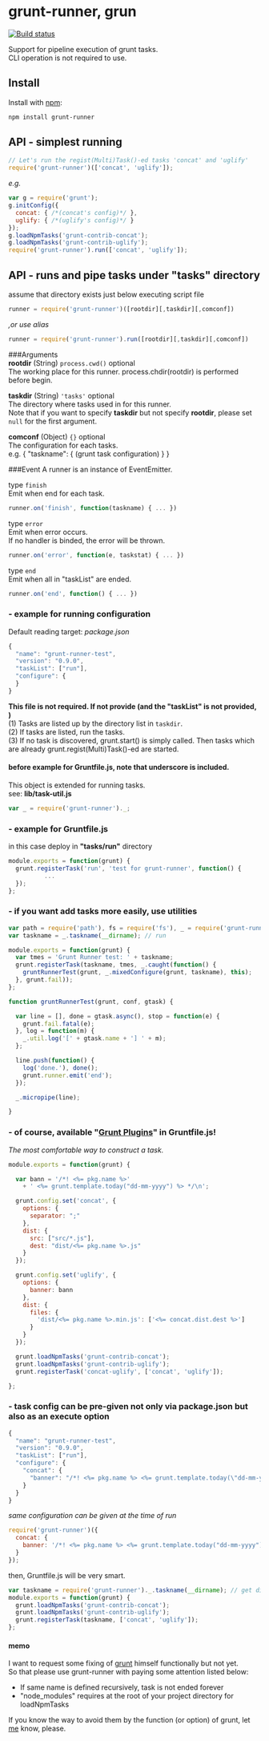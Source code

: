 # grunt-runner, grun
  
[![Build status](https://travis-ci.org/ystskm/node-grunt-runner.png)](https://travis-ci.org/ystskm/node-grunt-runner)  
  
Support for pipeline execution of grunt tasks.  
CLI operation is not required to use.

## Install

Install with [npm](http://npmjs.org/):
```sh
npm install grunt-runner
```

## API - simplest running  
```js
// Let's run the regist(Multi)Task()-ed tasks 'concat' and 'uglify'
require('grunt-runner')(['concat', 'uglify']);
```
*e.g.*
```js
var g = require('grunt');
g.initConfig({
  concat: { /*(concat's config)*/ },
  uglify: { /*(uglify's config)*/ }
});
g.loadNpmTasks('grunt-contrib-concat');
g.loadNpmTasks('grunt-contrib-uglify');
require('grunt-runner').run(['concat', 'uglify']);
```

## API - runs and pipe tasks under "tasks" directory 
assume that directory exists just below executing script file
```js
runner = require('grunt-runner')([rootdir][,taskdir][,comconf])
```
*,or use alias*
```js
runner = require('grunt-runner').run([rootdir][,taskdir][,comconf])
```
  
###Arguments  
__rootdir__ (String) `process.cwd()` optional  
The working place for this runner. process.chdir(rootdir) is performed before begin.  
  
__taskdir__ (String) `'tasks'` optional  
The directory where tasks used in for this runner.  
Note that if you want to specify __taskdir__ but not specify __rootdir__, please set `null` for the first argument.  
  
__comconf__ (Object) `{}` optional  
The configuration for each tasks.  
e.g. { "taskname": { (grunt task configuration) } }
  
###Event
A runner is an instance of EventEmitter.  
  
type `finish`  
Emit when end for each task.  
```js
runner.on('finish', function(taskname) { ... })  
```
  
type `error`  
Emit when error occurs.  
If no handler is binded, the error will be thrown.  
```js
runner.on('error', function(e, taskstat) { ... })  
```

type `end`  
Emit when all in "taskList" are ended.  
```js
runner.on('end', function() { ... })  
```
  
### - example for running configuration
Default reading target: *package.json*  
```js
{
  "name": "grunt-runner-test",
  "version": "0.9.0",
  "taskList": ["run"],
  "configure": {
  }
}
```

__This file is not required. If not provide (and the "taskList" is not provided, )__  
(1) Tasks are listed up by the directory list in `taskdir`.  
(2) If tasks are listed, run the tasks.  
(3) If no task is discovered, grunt.start() is simply called. Then tasks which
are already grunt.regist(Multi)Task()-ed are started.  
  
#### before example for Gruntfile.js, note that underscore is included.
This object is extended for running tasks.  
see: __lib/task-util.js__
```js
var _ = require('grunt-runner')._;
```
### - example for Gruntfile.js
in this case deploy in __"tasks/run"__ directory
```js
module.exports = function(grunt) {
  grunt.registerTask('run', 'test for grunt-runner', function() {
          ...
  });
};
```
### - if you want add tasks more easily, use utilities
```js
var path = require('path'), fs = require('fs'), _ = require('grunt-runner')._;
var taskname = _.taskname(__dirname); // run

module.exports = function(grunt) {
  var tmes = 'Grunt Runner test: ' + taskname;
  grunt.registerTask(taskname, tmes, _.caught(function() {
    gruntRunnerTest(grunt, _.mixedConfigure(grunt, taskname), this);
  }, grunt.fail));
};

function gruntRunnerTest(grunt, conf, gtask) {

  var line = [], done = gtask.async(), stop = function(e) {
    grunt.fail.fatal(e);
  }, log = function(m) {
    _.util.log('[' + gtask.name + '] ' + m);
  };

  line.push(function() {
    log('done.'), done();
    grunt.runner.emit('end');
  });

  _.micropipe(line);

}
```

### - of course, available "[Grunt Plugins](http://gruntjs.com/plugins)" in Gruntfile.js!
*The most comfortable way to construct a task.*
```js
module.exports = function(grunt) {

  var bann = '/*! <%= pkg.name %>'
    + ' <%= grunt.template.today("dd-mm-yyyy") %> */\n';

  grunt.config.set('concat', {
    options: {
      separator: ";"
    },
    dist: {
      src: ["src/*.js"],
      dest: "dist/<%= pkg.name %>.js"
    }
  });

  grunt.config.set('uglify', {
    options: {
      banner: bann
    },
    dist: {
      files: {
        'dist/<%= pkg.name %>.min.js': ['<%= concat.dist.dest %>']
      }
    }
  });

  grunt.loadNpmTasks('grunt-contrib-concat');
  grunt.loadNpmTasks('grunt-contrib-uglify');
  grunt.registerTask('concat-uglify', ['concat', 'uglify']);

};
```

### - task config can be pre-given not only via package.json but also as an execute option
```js
{
  "name": "grunt-runner-test",
  "version": "0.9.0",
  "taskList": ["run"],
  "configure": {
    "concat": {
      "banner": "/*! <%= pkg.name %> <%= grunt.template.today(\"dd-mm-yyyy\") %> */\\n"
    }
  }
}
```
*same configuration can be given at the time of run*
```js
require('grunt-runner')({
  concat: {
    banner: '/*! <%= pkg.name %> <%= grunt.template.today("dd-mm-yyyy") %> */\n'
  }
});
```
then, Gruntfile.js will be very smart.
```js
var taskname = require('grunt-runner')._.taskname(__dirname); // get directory name
module.exports = function(grunt) {
  grunt.loadNpmTasks('grunt-contrib-concat');
  grunt.loadNpmTasks('grunt-contrib-uglify');
  grunt.registerTask(taskname, ['concat', 'uglify']);
};
```

#### memo
I want to request some fixing of [grunt](http://gruntjs.org/) himself functionally but not yet.  
So that please use grunt-runner with paying some attention listed below:
- If same name is defined recursively, task is not ended forever
- "node_modules" requires at the root of your project directory for loadNpmTasks  
  
If you know the way to avoid them by the function (or option) of grunt,
let [me](http://liberty-technology.biz/) know, please.

